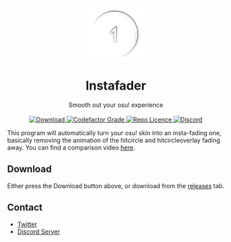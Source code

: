 <p align="center">
    <img align=center src="./img/logo.png" alt="osu! hitcircle fading away" width="130" />
  </a>
</p>
<h1 align="center">
  Instafader
</h1>
<p align="center">
Smooth out your osu! experience
</br>
</br>
<a href="https://github.com/SnowzNZ/Instafader/releases/latest/Instafader.exe">
    <img src="https://img.shields.io/badge/Download-exe-brightgreen?style=for-the-badge" alt="Download"/>
</a>
<a href="https://www.codefactor.io/repository/github/snowznz/instafader">
    <img src="https://img.shields.io/codefactor/grade/github/SnowzNZ/Instafader?style=for-the-badge" alt="Codefactor Grade" />
</a>
<a href="https://github.com/SnowzNZ/Instafader/blob/main/LICENCE.md">
    <img alt="Repo Licence" src="https://img.shields.io/github/license/SnowzNZ/Instafader?style=for-the-badge">
</a>
<a href="https://discord.gg/pbUqGM7yFV">
    <img src="https://img.shields.io/discord/1044134327434358844?color=7389D8&labelColor=6A7EC2&label=Discord&logo=discord&logoColor=white&style=for-the-badge" alt="Discord"/>
</a>
</p>

This program will automatically turn your osu! skin into an insta-fading one, basically removing the animation of the hitcircle and hitcircleoverlay fading away. You can find a comparison video [here](https://youtu.be/C2b8PEHarvM).

## Download

Either press the Download button above, or download from the [releases](https://github.com/SnowzNZ/Instafader/releases) tab.

## Contact

- [Twitter](https://twitter.com/Snowz2k)
- [Discord Server](https://discord.gg/pbUqGM7yFV)
